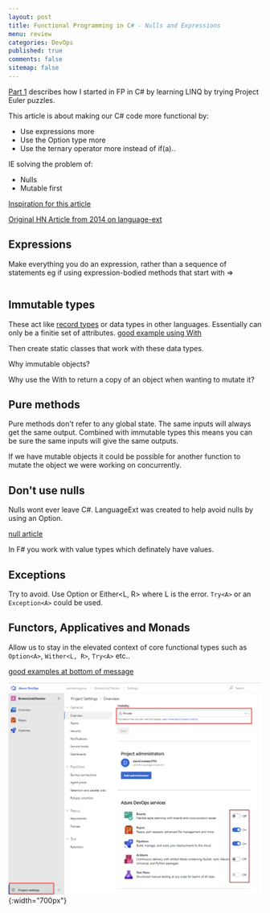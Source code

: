 ```yaml
---
layout: post
title: Functional Programming in C# - Nulls and Expressions
menu: review
categories: DevOps
published: true 
comments: false
sitemap: false
---
```


[Part 1](/) describes how I started in FP in C# by learning LINQ by trying Project Euler puzzles.  

This article is about making our C# code more functional by:

- Use expressions more
- Use the Option type more
- Use the ternary operator more instead of if(a)..

IE solving the problem of:
- Nulls
- Mutable first

[Inspiration for this article](https://github.com/louthy/language-ext/issues/209)

[Original HN Article from 2014 on language-ext](https://news.ycombinator.com/item?id=8631158)

## Expressions
Make everything you do an expression, rather than a sequence of statements eg if using expression-bodied methods that start with =>

```cs

```
## Immutable types
These act like [record types](https://fsharpforfunandprofit.com/posts/records/) or data types in other languages. Essentially can only be a finitie set of attributes. [good example using With](https://stackoverflow.com/questions/38575646/general-purpose-immutable-classes-in-c-sharp/38596298#38596298)  

Then create static classes that work with these data types.  

Why immutable objects?

Why use the With to return a copy of an object when wanting to mutate it?  

## Pure methods
Pure methods don't refer to any global state. The same inputs will always get the same output. Combined with immutable types this means you can be sure the same inputs will give the same outputs.  

If we have mutable objects it could be possible for another function to mutate the object we were working on concurrently.  

## Don't use nulls
Nulls wont ever leave C#. LanguageExt was created to help avoid nulls by using an Option.

[null article](https://templecoding.com/blog/2017/01/31/handling-nulls-in-csharp-the-right-way/)  

In F# you work with value types which definately have values.

## Exceptions
Try to avoid. Use  Option<A> or Either<L, R> where L is the error. `Try<A>` or an `Exception<A>` could be used.

## Functors, Applicatives and Monads
Allow us to stay in the elevated context of core functional types such as `Option<A>`, `Wither<L, R>`, `Try<A>` etc..

[good examples at bottom of message](https://github.com/louthy/language-ext/issues/209)  


![ps](/assets/2019-03-07/1.png){:width="700px"}


